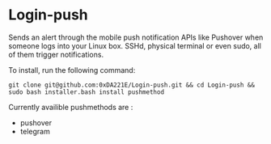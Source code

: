 # Login-push
Sends an alert through the mobile push notification APIs like Pushover when someone logs into your Linux box. SSHd, physical terminal or even sudo, all of them trigger notifications.

To install, run the following command:

`git clone git@github.com:0xDA221E/Login-push.git && cd Login-push && sudo bash installer.bash install pushmethod`

Currently availible pushmethods are :
* pushover
* telegram
